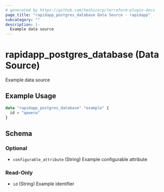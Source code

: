```yaml
---
# generated by https://github.com/hashicorp/terraform-plugin-docs
page_title: "rapidapp_postgres_database Data Source - rapidapp"
subcategory: ""
description: |-
  Example data source
---
```


# rapidapp_postgres_database (Data Source)

Example data source

## Example Usage

```terraform
data "rapidapp_postgres_database" "example" {
  id = "qewerw"
}
```

<!-- schema generated by tfplugindocs -->
## Schema

### Optional

- `configurable_attribute` (String) Example configurable attribute

### Read-Only

- `id` (String) Example identifier
